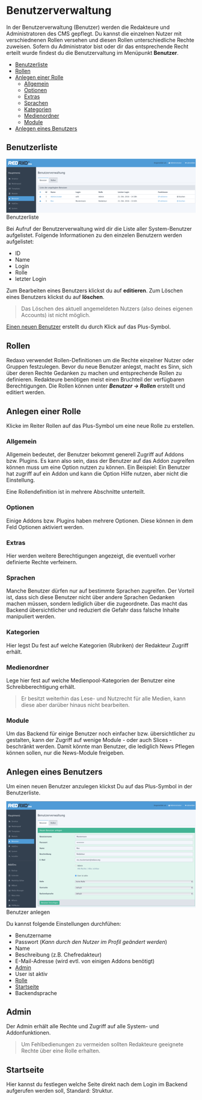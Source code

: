 # Benutzerverwaltung

In der Benutzerverwaltung (Benutzer) werden die Redakteure und Administratoren des CMS gepflegt. Du kannst die einzelnen Nutzer mit verschiednenen Rollen versehen und diesen Rollen unterschiedliche Rechte zuweisen. 
Sofern du Administrator bist oder dir das entsprechende Recht erteilt wurde findest du die Benutzervaltung im Menüpunkt  **Benutzer**. 

- [Benutzerliste](#liste)
- [Rollen](#rollen)
- [Anlegen einer Rolle](#rollenerstellen)
  - [Allgemein](#rolleallgemein)
  - [Optionen](#rolleoptionen)
  - [Extras](#rolleextras)
  - [Sprachen](#rollesprachen)
  - [Kategorien](#rollekategorien)
  - [Medienordner](#rollemedienordner)
  - [Module](#rollemodule)
- [Anlegen eines Benutzers](#benutzer)

<a name="liste"></a>
## Benutzerliste
![Systemcheck](/assets/v5.2.0-Benutzerverwaltung--liste.png)
Benutzerliste

Bei Aufruf der Benutzerverwaltung wird dir die Liste aller System-Benutzer aufgelistet.
Folgende Informationen zu den einzelen Benutzern werden aufgelistet: 
- ID
- Name
- Login
- Rolle
- letzter Login

Zum Bearbeiten eines Benutzers klickst du auf  **editieren**.
Zum Löschen eines Benutzers klickst du auf  **löschen**.
> Das Löschen des aktuell angemeldeten Nutzers (also deines eigenen Accounts) ist nicht möglich. 

[Einen neuen Benutzer](#benutzer) erstellt du durch Klick auf das Plus-Symbol. 

<a name="rollen"></a>
## Rollen 
Redaxo verwendet Rollen-Definitionen um die Rechte einzelner Nutzer oder Gruppen festzulegen. Bevor du neue Benutzer anlegst, macht es Sinn, sich über deren Rechte Gedanken zu machen und entsprechende Rollen zu definieren. 
Redakteure benötigen meist einen Bruchteil der verfügbaren Berechtigungen.  Die Rollen können unter ***Benutzer -> Rollen*** erstellt und editiert werden. 

<a name="rollenerstellen"></a>
## Anlegen einer Rolle
Klicke im Reiter Rollen auf das Plus-Symbol um eine neue Rolle zu erstellen. 
<a name="rolleallgemein"></a>
### Allgemein

Allgemein bedeutet, der Benutzer bekommt generell Zugriff auf Addons bzw. Plugins. Es kann also sein, dass der Benutzer auf das Addon zugreifen können muss um eine Option nutzen zu können. Ein Beispiel: Ein Benutzer hat zugriff auf ein Addon und kann die Option Hilfe nutzen, aber nicht die Einstellung.

Eine Rollendefinition ist in mehrere Abschnitte unterteilt. 
<a name="rolleoptionen"></a>

### Optionen
Einige Addons bzw. Plugins haben mehrere Optionen. Diese können in dem Feld Optionen aktiviert werden.

<a name="rolleextras"></a>
### Extras
Hier werden weitere Berechtigungen angezeigt, die eventuell vorher definierte Rechte verfeinern. 

<a name="rollesprachen"></a>
### Sprachen
Manche Benutzer dürfen nur auf bestimmte Sprachen zugreifen. Der Vorteil ist, dass sich diese Benutzer nicht über andere Sprachen Gedanken machen müssen, sondern lediglich über die zugeordnete. Das macht das Backend übersichtlicher und reduziert die Gefahr dass falsche Inhalte manipuliert werden.

<a name="rollekategorien"></a>
### Kategorien
Hier legst Du fest auf welche Kategorien (Rubriken) der Redakteur Zugriff erhält. 

<a name="rollemedienordner"></a>
### Medienordner
Lege hier fest auf welche Medienpool-Kategorien der Benutzer eine Schreibberechtigung erhält. 
> Er besitzt weiterhin das Lese- und Nutzrecht für alle Medien, kann diese aber darüber hinaus nicht bearbeiten. 

<a name="rollemodule"></a>
### Module
Um das Backend für einige Benutzer noch einfacher bzw. übersichtlicher zu gestalten, kann der Zugriff auf wenige Module - oder auch Slices - beschränkt werden. Damit könnte man Benutzer, die lediglich News Pflegen können sollen, nur die News-Module freigeben.

<a name="benutzer"></a>
## Anlegen eines Benutzers
Um einen neuen Benutzer anzulegen klickst Du auf das Plus-Symbol in der Benutzerliste. 

![Systemcheck](/assets/v5.2.0-Benutzerverwaltung--benutzer.png)
Benutzer anlegen

Du kannst folgende Einstellungen durchfühen: 

- Benutzername 
- Passwort (*Kann durch den Nutzer im Profil geändert werden*) 
- Name
- Beschreibung (z.B. Chefredakteur)
- E-Mail-Adresse (wird evtl. von einigen Addons benötigt)
- [Admin](#Admin)
- User ist aktiv
- [Rolle](#rollen)
- [Startseite](#startseite)
- Backendsprache

<a name="Admin"></a>
## Admin
Der Admin erhält alle Rechte und Zugriff auf alle System- und Addonfunktionen. 
> Um Fehlbedienungen zu vermeiden sollten Redakteure geeignete Rechte über eine Rolle erhalten. 

<a name="startseite"></a>
## Startseite
Hier kannst du festlegen welche Seite direkt nach dem Login im Backend aufgerufen werden soll, Standard: Struktur. 
